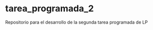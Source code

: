 tarea_programada_2
==================

Repositorio para el desarrollo de la segunda tarea programada de LP
